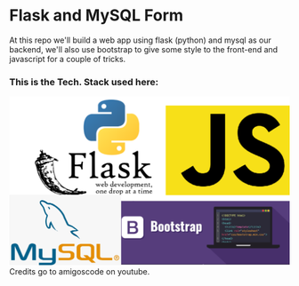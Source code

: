 # Flask and MySQL Form
At this repo we'll build a web app using flask (python) and mysql as our backend, we'll also use bootstrap to give some style to the front-end and javascript for a couple of tricks. <br>

### This is the Tech. Stack used here:
<img src="stackflaskmysql.png">
<br>Credits go to amigoscode on youtube.
